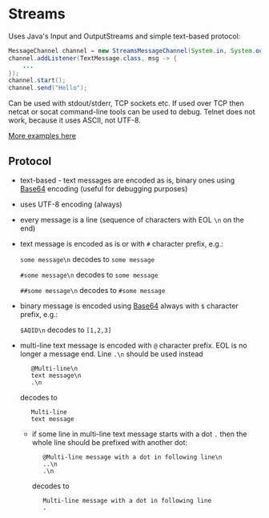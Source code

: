 # Streams 

Uses Java's Input and OutputStreams and simple text-based protocol:

```Java
MessageChannel channel = new StreamsMessageChannel(System.in, System.out);
channel.addListener(TextMessage.class, msg -> {
    ...
});
channel.start();
channel.send("Hello");
```

Can be used with stdout/stderr, TCP sockets etc. If used over TCP then netcat or socat command-line tools can be used to debug. Telnet does not work, because it uses ASCII, not UTF-8.

[More examples here](src/test/java/com/github/messagic/streams/examples)

## Protocol

+ text-based - text messages are encoded as is, binary ones using [Base64](https://en.wikipedia.org/wiki/Base64) encoding (useful for debugging purposes)
+ uses UTF-8 encoding (always)
+ every message is a line (sequence of characters with EOL ```\n``` on the end)
+ text message is encoded as is or with ```#``` character prefix, e.g.:

  ```some message\n``` decodes to ```some message```
  
  ```#some message\n``` decodes to ```some message```
  
  ```##some message\n``` decodes to ```#some message```

+ binary message is encoded using [Base64](https://en.wikipedia.org/wiki/Base64) always with ```$``` character prefix, e.g.:

  ```$AQID\n``` decodes to ```[1,2,3]```
  
+ multi-line text message is encoded with ```@``` character prefix. EOL is no longer a message end. Line ```.\n``` should be used instead

  ```
     @Multi-line\n
     text message\n
     .\n
  ```
  
  decodes to
  
  ```
     Multi-line
     text message
  ```
  
  + if some line in multi-line text message starts with a dot ```.``` then the whole line should be prefixed with another dot:

      ```
         @Multi-line message with a dot in following line\n
         ..\n
         .\n
      ```
      
      decodes to
  
      ```
         Multi-line message with a dot in following line
         .
      ```
